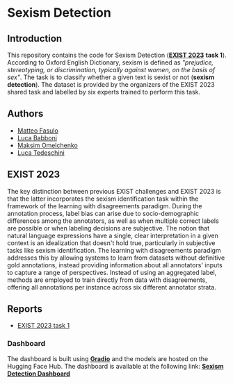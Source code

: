 # Sexism Detection
## Introduction
This repository contains the code for Sexism Detection ([**EXIST 2023**](https://nlp.uned.es/exist2023/) **task 1**). According to Oxford English Dictionary, sexism is defined as *"prejudice, stereotyping, or discrimination, typically against women, on the basis of sex"*. The task is to classify whether a given text is sexist or not (**sexism detection**). The dataset is provided by the organizers of the EXIST 2023 shared task and labelled by six experts trained to perform this task.

## Authors
- [Matteo Fasulo](https://github.com/MatteoFasulo)
- [Luca Babboni](https://github.com/ElektroDuck)
- [Maksim Omelchenko](https://github.com/omemaxim)
- [Luca Tedeschini](https://github.com/LucaTedeschini)

## EXIST 2023
The key distinction between previous EXIST challenges and EXIST 2023 is that the latter incorporates the sexism identification task within the framework of the learning with disagreements paradigm. During the annotation process, label bias can arise due to socio-demographic differences among the annotators, as well as when multiple correct labels are possible or when labeling decisions are subjective. The notion that natural language expressions have a single, clear interpretation in a given context is an idealization that doesn't hold true, particularly in subjective tasks like sexism identification. The learning with disagreements paradigm addresses this by allowing systems to learn from datasets without definitive gold annotations, instead providing information about all annotators' inputs to capture a range of perspectives. Instead of using an aggregated label, methods are employed to train directly from data with disagreements, offering all annotations per instance across six different annotator strata.

## Reports
- [EXIST 2023 task 1](https://matteofasulo.github.io/Sexism-detection/reports/NLP_Assignment_1.pdf)

### Dashboard
The dashboard is built using [**Gradio**](https://www.gradio.app/) and the models are hosted on the Hugging Face Hub. The dashboard is available at the following link: [**Sexism Detection Dashboard**](https://huggingface.co/spaces/MatteoFasulo/Sexism-Detection-Dashboard)
